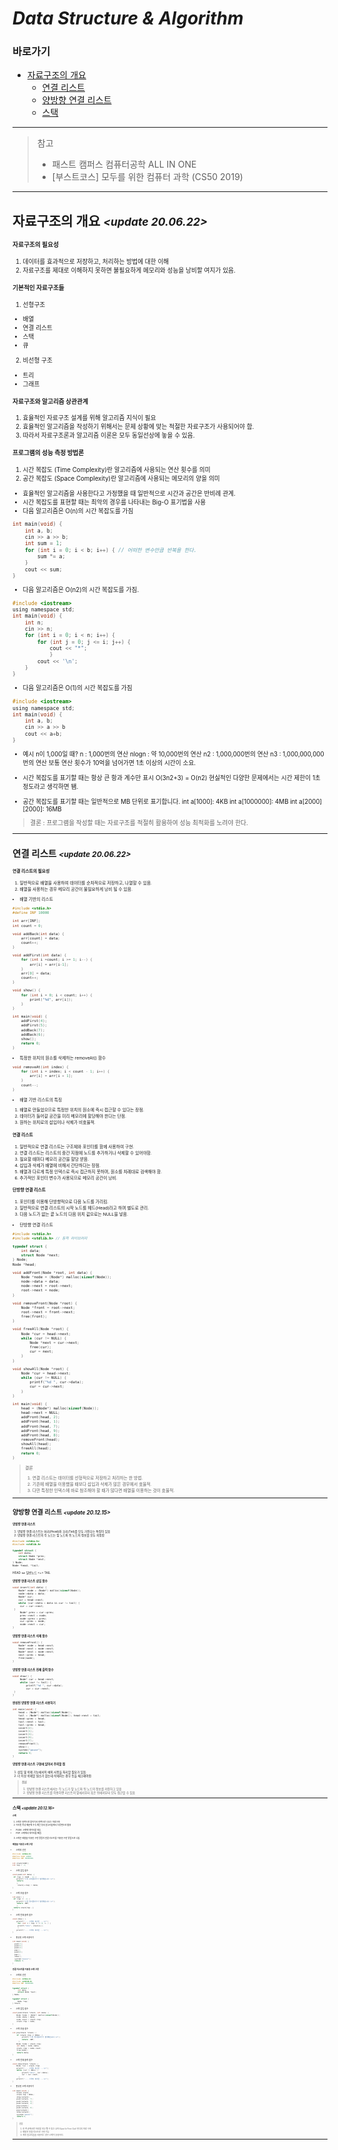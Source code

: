 # *Data Structure & Algorithm*

### 바로가기

- [자료구조의 개요](#개요)
    * [연결 리스트](#연결리스트)
    * [양방향 연결 리스트](#양방향연결리스트)
    * [스택](#스택)


---
>참고
>* 패스트 캠퍼스 컴퓨터공학 ALL IN ONE
>* [부스트코스] 모두를 위한 컴퓨터 과학 (CS50 2019)
----

## <a name="개요"></a>자료구조의 개요 *<small><update 20.06.22><small>*

#### 자료구조의 필요성
1. 데이터를 효과적으로 저장하고, 처리하는 방법에 대한 이해
2. 자료구조를 제대로 이해하지 못하면 불필요하게 메모리와 성능을 낭비할 여지가 있음.

#### 기본적인 자료구조들
1. 선형구조
- 배열
- 연결 리스트
- 스택
- 큐

2. 비선형 구조
- 트리
- 그래프

#### 자료구조와 알고리즘 상관관계
1. 효율적인 자료구조 설계를 위해 알고리즘 지식이 필요
2. 효율적인 알고리즘을 작성하기 위해서는 문제 상황에 맞는 적절한 자료구조가 사용되어야 함.
3. 따라서 자료구조론과 알고리즘 이론은 모두 동일선상에 놓을 수 있음.

#### 프로그램의 성능 측정 방법론
1. 시간 복잡도 (Time Complexity)란 알고리즘에 사용되는 연산 횟수를 의미
2. 공간 복잡도 (Space Complexity)란 알고리즘에 사용되는 메모리의 양을 의미
- 효율적인 알고리즘을 사용한다고 가정했을 때 일반적으로 시간과 공간은 반비례 관계.
- 시간 복잡도를 표현할 때는 최악의 경우를 나타내는 Big-O 표기법을 사용
- 다음 알고리즘은 O(n)의 시간 복잡도를 가짐
```c
int main(void) {
    int a, b;
    cin >> a >> b;
    int sum = 1;
    for (int i = 0; i < b; i++) { // 어떠한 변수만큼 반복을 한다.
        sum *= a;
    }
    cout << sum;
}
```
- 다음 알고리즘은 O(n2)의 시간 복잡도를 가짐.
```c
#include <iostream>
using namespace std;
int main(void) {
    int n;
    cin >> n;
    for (int i = 0; i < n; i++) {
        for (int j = 0; j <= i; j++) {
            cout << "*";
            }
        cout << '\n';
    }
}
```
- 다음 알고리즘은 O(1)의 시간 복잡도를 가짐
```c
#include <iostream>
using namespace std;
int main(void) {
    int a, b;
    cin >> a >> b
    cout << a+b;
}
```

- 예시
n이 1,000일 때?
n : 1,000번의 연산
nlogn : 약 10,000번의 연산
n2 : 1,000,000번의 연산
n3 : 1,000,000,000번의 연산
보통 연산 횟수가 10억을 넘어가면 1초 이상의 시간이 소요.

- 시간 복잡도를 표기할 때는 항상 큰 항과 계수만 표시
O(3n2+3) = O(n2)
현실적인 다양한 문제에서는 시간 제한이 1초 정도라고 생각하면 됌.

- 공간 복잡도를 표기할 때는 일반적으로 MB 단위로 표기합니다.
int a[1000]: 4KB
int a[1000000]: 4MB
int a[2000][2000]: 16MB

> 결론 : 프로그램을 작성할 때는 자료구조를 적절히 활용하여 성능 최적화를 노려야 한다.

----

## <a name="연결리스트"></a>연결 리스트 *<small><update 20.06.22><small>*

#### 연결 리스트의 필요성
1) 일반적으로 배열을 사용하여 데이터를 순차적으로 저장하고, 나열할 수 있음.
2) 배열을 사용하는 경우 메모리 공간이 불필요하게 낭비 될 수 있음.

- 배열 기반의 리스트
```c
#include <stdio.h>
#define INF 10000

int arr[INF];
int count = 0;

void addBack(int data) {
    arr[count] = data;
    count++;
}

void addFirst(int data) {
    for (int i =count; i >= 1; i--) {
        arr[i] = arr[i-1];
    }
    arr[0] = data;
    count++;
}

void show() {
    for (int i = 0; i < count; i++) {
        print("%d", arr[i]);
    }
}

int main(void) {
    addFirst(4);
    addFirst(5);
    addBack(7);
    addBack(6);
    show();
    return 0;
}
```
- 특정한 위치의 원소를 삭제하는 removeAt() 함수
```c
void removeAt(int index) {
    for (int i = index; i < count - 1; i++) {
        arr[i] = arr[i + 1];
    }
    count--;
}
```

- 배열 기반 리스트의 특징
1. 배열로 만들었으므로 특정한 위치의 원소에 즉시 접근할 수 있다는 장점.
2. 데이터가 들어갈 공간을 미리 메모리에 할당해야 한다는 단점.
3. 원하는 위치로의 삽입이나 삭제가 비효율적.

#### 연결 리스트
1. 일반적으로 연결 리스트는 구조체와 포인터를 함께 사용하여 구현.
2. 연결 리스트는 리스트의 중간 지점에 노드를 추가하거나 삭제할 수 있어야함.
3. 필요할 때마다 메모리 공간을 할당 받음.
4. 삽입과 삭제가 배열에 비해서 간단하다는 장점.
5. 배열과 다르게 특정 인덱스로 즉시 접근하지 못하며, 원소를 차례대로 검색해야 함.
6. 추가적인 포인터 변수가 사용되므로 메모리 공간이 낭비.

#### 단방향 연결 리스트
1. 포인터를 이용해 단방향적으로 다음 노드를 가리킴.
2. 일반적으로 연결 리스트의 시작 노드를 헤드(Head)라고 하며 별도로 관리.
3. 다음 노드가 없는 끝 노드의 다음 위치 값으로는 NULL을 넣음.

- 단방향 연결 리스트
```c
#include <stdio.h>
#include <stdlib.h> // 동적 라이브러리

typedef struct {
    int data;
    struct Node *next;
} Node;
Node *head;

void addFront(Node *root, int data) {
    Node *node = (Node*) malloc(sizeof(Node));
    node->data = data;
    node->next = root->next;
    root->next = node;
}

void removeFront(Node *root) {
    Node *front = root->next;
    root->next = front->next;
    free(front);
}

void freeAll(Node *root) {
    Node *cur = head->next;
    while (cur != NULL) {
        Node *next = cur->next;
        free(cur);
        cur = next;
    }
}

void showAll(Node *root) {
    Node *cur = head->next;
    while (cur != NULL) {
        printf("%d ", cur->data);
        cur = cur->next;
    }
}

int main(void) {
    head = (Node*) malloc(sizeof(Node));
    head->next = NULL;
    addFront(head, 2);
    addFront(head, 1);
    addFront(head, 7);
    addFront(head, 9);
    addFront(head, 8);
    removeFront(head);
    showAll(head);
    freeAll(head);
    return 0;
}

```

>결론
>1) 연결 리스트는 데이터를 선형적으로 저장하고 처리하는 한 방법.
>2) 기존에 배열을 이용했을 때보다 삽입과 삭제가 많은 경우에서 효율적.
>3) 다만 특정한 인덱스에 바로 참조해야 할 때가 많다면 배열을 이용하는 것이 효율적.

---

## <a name="양방향연결리스트"></a>양방향 연결 리스트 *<small><update 20.12.15><small>*

#### 양방향 연결 리스트
1. 양방향 연결 리스트는 머리(Head)와 꼬리(Tail)를 모두 가진다는 특징이 있음
2. 양방향 연결 리스트의 각 노드는 앞 노드와 뒤 노드의 정보를 모두 저장함

```c
#include <stdio.h> 
#include <stdlib.h> 

typedef struct {  
    int data;  
    struct Node *prev; 
    struct Node *next;
} Node;
Node *head, *tail;
```

HEAD <=> 일반노드 <=> TAIL

#### 양방향 연결 리스트 삽입 함수
```c
void insert(int data) {  
    Node* node = (Node*) malloc(sizeof(Node)); 
    node->data = data;
    Node* cur;
    cur = head->next;
    while (cur->data < data && cur != tail) {
     cur = cur->next;
 }
     Node* prev = cur->prev;
     prev->next = node;
     node->prev = prev;
     cur->prev = node;
     node->next = cur; 
}
```

#### 양방향 연결 리스트 삭제 함수
```c
void removeFront() {  
    Node* node = head->next; 
    head->next = node->next; 
    Node* next = node->next; 
    next->prev = head; 
    free(node);
}
```

#### 양방향 연결 리스트 전체 출력 함수
```c
void show() {
     Node* cur = head->next;
     while (cur != tail) { 
         printf("%d ", cur->data); 
         cur = cur->next; 
 }
}
```

#### 완성된 양방향 연결 리스트 사용하기
```c
int main(void) {  
    head = (Node*) malloc(sizeof(Node)); 
    tail = (Node*) malloc(sizeof(Node)); head->next = tail;  
    head->prev = head;  
    tail->next = tail;  
    tail->prev = head;  
    insert(2);  
    insert(1);  
    insert(3);  
    insert(9);  
    insert(7);  
    removeFront();  
    show();  
    system("pause");  
    return 0;
}
```

#### 양방향 연결 리스트 구현에 있어서 주의할 점
1. 삽입 및 삭제 기능에서의 예외 사항을 처리할 필요가 있음.
2. 더 이상 삭제할 원소가 없는데 삭제하는 경우 등을 체크해야함.

> 결론
> 1. 양방향 연결 리스트에서는 각 노드가 앞 노드와 뒤 노드의 정보를 저장하고 있음
> 2. 양방향 연결 리스트를 이용하면 리스트의 앞에서부터 혹은 뒤에서부터 모두 접근할 수 있음

----

## <a name="스택"></a>스택 *<small><update 20.12.16><small>*

#### 스택
1. 스택은 한쪽으로 들어가서 한쪽으로 나오는 자료구조
2. 이러한 특성 때문에 수식 계산 등의 알고리즘에서 다방면으로 활용
- PUSH: 스택에 데이터를 넣음.
- POP: 스택에서 데이터를 빼냄.
3. 스택은 배열을 이용한 구현 방법과 연결 리스트를 이용한 구현 방법으로 나뉨.

#### 배열을 이용한 스택 구현
- 스택의 선언
```c
#include <stdio.h> 
#define SIZE 10000 
#define INF 99999999 

int stack[SIZE]; 
int top = -1;
```
- 스택 삽입 함수
```c
void push(int data) {
 if (top == SIZE - 1) { 
    printf("스택 오버플로우가 발생했습니다.\n");
    return; 
    }
     stack[++top] = data;
}
```
- 스택 추출 함수
```c
int pop() {
 if (top == -1) { 
    printf("스택 언더플로우가 발생했습니다.\n");
    return -INF;
    } 
 return stack[top--];
}
```
- 스택 전체 출력 함수
```c
void show() {  
    printf("--- 스택의 최상단 ---\n"); 
     for (int i = top; i >= 0; i--) {
     printf("%d\n", stack[i]);
     } 
    printf("--- 스택의 최하단 ---\n"); 
}
```
- 완성된 스택 사용하기
```c
int main(void) {
  push(7); 
  push(5);
  push(4);
  pop();
  push(6);
  pop();
  show();
  system("pause");
  return 0; 
}
```

#### 연결 리스트를 이용한 스택 구현
- 스택의 선언
```c
#include <stdio.h> 
#include <stdlib.h> 
#define INF 99999999

typedef struct {
     int data;
     struct Node *next; 
} Node;

typedef struct {
     Node *top; 
} Stack;
```

- 스택 삽입 함수
```c
void push(Stack *stack, int data) {  
    Node *node = (Node*) malloc(sizeof(Node)); 
    node->data = data;  
    node->next = stack->top;  
    stack->top = node;
}
```

- 스택 추출 함수
```c
int pop(Stack *stack) {
    if (stack->top == NULL) { 
         printf("스택 언더플로우가 발생했습니다.\n");
         return -INF;
      } 
    Node *node = stack->top; 
    int data = node->data; 
    stack->top = node->next;
    free(node);
    return data;
}
```

- 스택 전체 출력 함수
```c
void show(Stack *stack) {  
    Node *cur = stack->top; 
    printf("--- 스택의 최상단 ---\n"); 
    while (cur != NULL) {
         printf("%d\n", cur->data); 
         cur = cur->next;
      } 
    printf("--- 스택의 최하단 ---\n"); 
}
```

- 완성된 스택 사용하기
```c
int main(void) { 
    Stack stack; 
    stack.top = NULL; 
    show(&stack); 
    push(&stack, 7); 
    push(&stack, 5); 
    push(&stack, 4); 
    pop(&stack); 
    push(&stack, 6); 
    pop(&stack); 
    show(&stack); 
    system("pause"); 
    return 0;
}
```
>결론
>1. 한 쪽 끝에서만 자료를 넣고 뺄 수 있는 LIFO(Last In First Out) 형식의 자료 구조
>2. 배열과 연결 리스트로 구현 가능
>3. 재귀 알고리즘을 사용하는 경우 스택이 유용하다.

---




